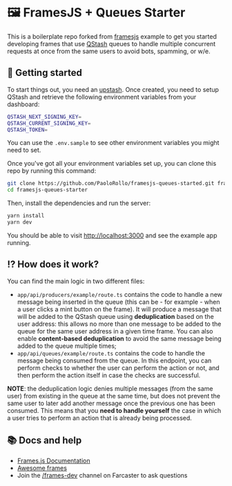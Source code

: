 # 🖼️ FramesJS + Queues Starter

This is a boilerplate repo forked from [framesjs](https://github.com/framesjs/frames.js) example to get you started developing frames that use [QStash](https://upstash.com/docs/qstash) queues to handle multiple concurrent requests at once from the same users to avoid bots, spamming, or w/e.

## 🏡 Getting started

To start things out, you need an [upstash](https://upstash.com). Once created, you need to setup QStash and retrieve the following environment variables from your dashboard:

```bash
QSTASH_NEXT_SIGNING_KEY=
QSTASH_CURRENT_SIGNING_KEY=
QSTASH_TOKEN=
```

You can use the `.env.sample` to see other environment variables you might need to set.

Once you've got all your environment variables set up, you can clone this repo by running this command:

```bash
git clone https://github.com/PaoloRollo/framesjs-queues-started.git framesjs-queues-starter
cd framesjs-queues-starter
```

Then, install the dependencies and run the server:

```bash
yarn install
yarn dev
```

You should be able to visit [http://localhost:3000](http://localhost:3000) and see the example app running.

## ⁉️ How does it work?

You can find the main logic in two different files:

- `app/api/producers/example/route.ts` contains the code to handle a new message being inserted in the queue (this can be - for example - when a user clicks a mint button on the frame). It will produce a message that will be added to the QStash queue using **deduplication** based on the user address: this allows no more than one message to be added to the queue for the same user address in a given time frame. You can also enable **content-based deduplication** to avoid the same message being added to the queue multiple times;
- `app/api/queues/example/route.ts` contains the code to handle the message being consumed from the queue. In this endpoint, you can perform checks to whether the user can perform the action or not, and then perform the action itself in case the checks are successful.

**NOTE**: the deduplication logic denies multiple messages (from the same user) from existing in the queue at the same time, but does not prevent the same user to later add another message once the previous one has been consumed. This means that you **need to handle yourself** the case in which a user tries to perform an action that is already being processed.

## 📚 Docs and help

- [Frames.js Documentation](https://framesjs.org)
- [Awesome frames](https://github.com/davidfurlong/awesome-frames?tab=readme-ov-file)
- Join the [/frames-dev](https://warpcast.com/~/channel/frames-devs) channel on Farcaster to ask questions
